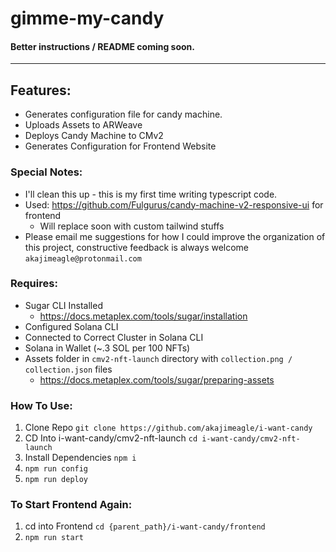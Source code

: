 # gimme-my-candy
#### Better instructions / README coming soon.

---

## Features:
- Generates configuration file for candy machine.
- Uploads Assets to ARWeave
- Deploys Candy Machine to CMv2
- Generates Configuration for Frontend Website

### Special Notes:
- I'll clean this up - this is my first time writing typescript code.
- Used: https://github.com/Fulgurus/candy-machine-v2-responsive-ui for frontend
  - Will replace soon with custom tailwind stuffs
- Please email me suggestions for how I could improve the organization of this project, constructive feedback is always welcome 
  `akajimeagle@protonmail.com` 

### Requires:
- Sugar CLI Installed
  - https://docs.metaplex.com/tools/sugar/installation
- Configured Solana CLI
- Connected to Correct Cluster in Solana CLI
- Solana in Wallet (~.3 SOL per 100 NFTs)
- Assets folder in `cmv2-nft-launch` directory with `collection.png / collection.json` files
  - https://docs.metaplex.com/tools/sugar/preparing-assets

### How To Use:
1. Clone Repo `git clone https://github.com/akajimeagle/i-want-candy`
2. CD Into i-want-candy/cmv2-nft-launch `cd i-want-candy/cmv2-nft-launch`
3. Install Dependencies `npm i`
4. `npm run config `
5. `npm run deploy`


### To Start Frontend Again:
1. cd into Frontend `cd {parent_path}/i-want-candy/frontend`
2. `npm run start`
